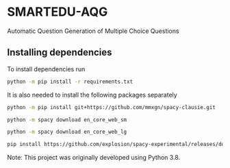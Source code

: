 # SMARTEDU-AQG

Automatic Question Generation of Multiple Choice Questions

## Installing dependencies

To install dependencies run
```bash
python -m pip install -r requirements.txt
```

It is also needed to install the following packages separately
```bash
python -m pip install git+https://github.com/mmxgn/spacy-clausie.git

python -m spacy download en_core_web_sm

python -m spacy download en_core_web_lg

pip install https://github.com/explosion/spacy-experimental/releases/download/v0.6.0/en_coreference_web_trf-3.4.0a0-py3-none-any.whl
```

Note: This project was originally developed using Python 3.8.